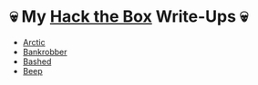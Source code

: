 # :skull: My [Hack the Box](https://www.hackthebox.eu/) Write-Ups :skull:

- [Arctic](arctic.md)
- [Bankrobber](bankrobber.md)
- [Bashed](bashed.md)
- [Beep](beep.md)

